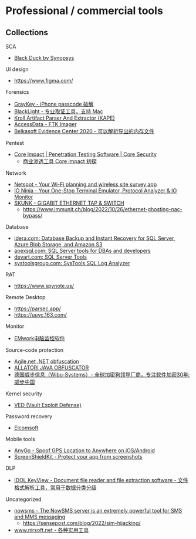 # Professional / commercial tools

## Collections

SCA

* [Black Duck by Synopsys](https://www.blackducksoftware.com/)

UI design

* https://www.figma.com/

Forensics

* [GrayKey - iPhone passcode 破解](https://blog.malwarebytes.com/security-world/2018/03/graykey-iphone-unlocker-poses-serious-security-concerns/)
* [BlackLight - 专业取证工具，支持 Mac](https://www.blackbagtech.com/blacklight.html)
* [Kroll Artifact Parser And Extractor (KAPE)](https://www.kroll.com/en/services/cyber-risk/investigate-and-respond/kroll-artifact-parser-extractor-kape)
* [AccessData - FTK Imager](https://accessdata.com/products-services/forensic-toolkit-ftk/ftkimager)
* [Belkasoft Evidence Center 2020 - 可以解析导出的内存文件](https://belkasoft.com/ec)

Pentest

* [Core Impact | Penetration Testing Software | Core Security](https://www.coresecurity.com/products/core-impact)
  * [商业渗透工具 Core impact 初探](https://paper.seebug.org/1589/)

Network

* [Netspot - Your Wi-Fi planning and wireless site survey app](https://netspotapp.com/)
* [IO Ninja - Your One-Stop Terminal Emulator, Protocol Analyzer & IO Monitor](https://ioninja.com/)
* [SKUNK - GIGABIT ETHERNET TAP & SWITCH](https://ringtail.ch/products/skunk-gigabit-ethernet-tap-switch)
  * https://www.immunit.ch/blog/2022/10/26/ethernet-ghosting-nac-bypass/

Database

* [idera.com: Database Backup and Instant Recovery for SQL Server, Azure Blob Storage, and Amazon S3](https://www.idera.com/productssolutions/sqlserver/sqlsafebackup)
* [apexsql.com: SQL Server tools for DBAs and developers](https://www.apexsql.com/)
* [devart.com: SQL Server Tools](https://www.devart.com/dbforge/sql/)
* [systoolsgroup.com: SysTools SQL Log Analyzer](https://www.systoolsgroup.com/sql-log-analyzer.html)

RAT

* https://www.spynote.us/

Remote Desktop

* https://parsec.app/
* https://uuyc.163.com/

Monitor

* [EMwork电脑监控软件](http://www.emwork.cn/)

Source-code protection

* [Agile.net .NET obfuscation](https://secureteam.net/acode)
* [ALLATORI JAVA OBFUSCATOR](http://www.allatori.com/)
* [德国威步信息（Wibu-Systems）- 全球加密狗领导厂商，专注软件加密30年: 威步中国](https://www.wibu.com.cn/)

Kernel security

* [VED (Vault Exploit Defense)](https://hardenedvault.net/blog/2021-09-06-ved/)

Password recovery

* [Elcomsoft](https://www.elcomsoft.com/police_and_law_enforcement_solutions.html)

Mobile tools

* [AnyGo - Spoof GPS Location to Anywhere on iOS/Android](https://itoolab.com/gps-location-changer/)
* [ScreenShieldKit - Protect your app from screenshots](https://screenshieldkit.com/)

DLP

* [IDOL KeyView - Document file reader and file extraction software - 文件格式解析工具，常用于数据分类分级](https://www.microfocus.com/en-us/products/file-viewer-filter/overview)

Uncategorized

* [nowsms - The NowSMS server is an extremely powerful tool for SMS and MMS messaging](https://nowsms.com/)
  * https://sensepost.com/blog/2022/sim-hijacking/
* [www.nirsoft.net - 各种实用工具](http://www.nirsoft.net/)
